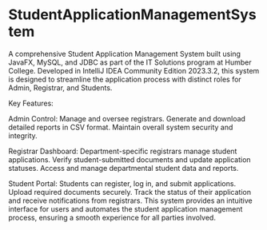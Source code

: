 # StudentApplicationManagementSystem

A comprehensive Student Application Management System built using JavaFX, MySQL, and JDBC as part of the IT Solutions program at Humber College. Developed in IntelliJ IDEA Community Edition 2023.3.2, this system is designed to streamline the application process with distinct roles for Admin, Registrar, and Students.

Key Features:

Admin Control:
Manage and oversee registrars.
Generate and download detailed reports in CSV format.
Maintain overall system security and integrity.

Registrar Dashboard:
Department-specific registrars manage student applications.
Verify student-submitted documents and update application statuses.
Access and manage departmental student data and reports.

Student Portal:
Students can register, log in, and submit applications.
Upload required documents securely.
Track the status of their application and receive notifications from registrars.
This system provides an intuitive interface for users and automates the student application management process, ensuring a smooth experience for all parties involved.

